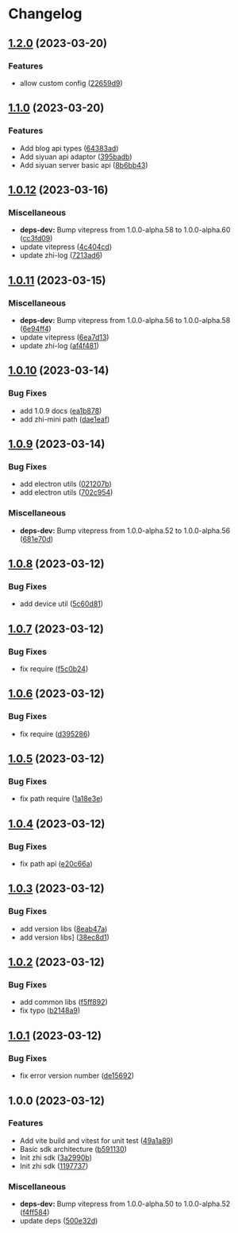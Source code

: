 # Changelog

## [1.2.0](https://github.com/terwer/zhi-sdk/compare/v1.1.0...v1.2.0) (2023-03-20)


### Features

* allow custom config ([22659d9](https://github.com/terwer/zhi-sdk/commit/22659d9347575c221390c865ee96f49a61640e92))

## [1.1.0](https://github.com/terwer/zhi-sdk/compare/v1.0.12...v1.1.0) (2023-03-20)


### Features

* Add blog api types ([64383ad](https://github.com/terwer/zhi-sdk/commit/64383adaaa8f4f5b699b007149c27c2428667d39))
* Add siyuan api adaptor ([395badb](https://github.com/terwer/zhi-sdk/commit/395badb342fa1058fdd4d7215ba5e6a2f0c6729f))
* Add siyuan server basic api ([8b6bb43](https://github.com/terwer/zhi-sdk/commit/8b6bb4345e6cbc6bde1e8c8db94ed880655ad527))

## [1.0.12](https://github.com/terwer/zhi-sdk/compare/v1.0.11...v1.0.12) (2023-03-16)

### Miscellaneous

- **deps-dev:** Bump vitepress from 1.0.0-alpha.58 to 1.0.0-alpha.60 ([cc3fd09](https://github.com/terwer/zhi-sdk/commit/cc3fd090b519fa25e388d2720c01e61702061d48))
- update vitepress ([4c404cd](https://github.com/terwer/zhi-sdk/commit/4c404cd394ecb8e64945372304e1eae0af7917db))
- update zhi-log ([7213ad6](https://github.com/terwer/zhi-sdk/commit/7213ad6a87f303657dd8c9aa327319db4f62d1d2))

## [1.0.11](https://github.com/terwer/zhi-sdk/compare/v1.0.10...v1.0.11) (2023-03-15)

### Miscellaneous

- **deps-dev:** Bump vitepress from 1.0.0-alpha.56 to 1.0.0-alpha.58 ([6e94ff4](https://github.com/terwer/zhi-sdk/commit/6e94ff495e5a74318040a42d32adc3be2d32873c))
- update vitepress ([6ea7d13](https://github.com/terwer/zhi-sdk/commit/6ea7d136bac64aed56af5d99eb3adfdbef1d2643))
- update zhi-log ([af4f481](https://github.com/terwer/zhi-sdk/commit/af4f481eab8afec6363cc34bbfbb4b5c33f20827))

## [1.0.10](https://github.com/terwer/zhi-sdk/compare/v1.0.9...v1.0.10) (2023-03-14)

### Bug Fixes

- add 1.0.9 docs ([ea1b878](https://github.com/terwer/zhi-sdk/commit/ea1b87856e31977885780d70bdddcb185bafe8b0))
- add zhi-mini path ([dae1eaf](https://github.com/terwer/zhi-sdk/commit/dae1eafe76e4d702e7237fcb7d08f145c47d1066))

## [1.0.9](https://github.com/terwer/zhi-sdk/compare/v1.0.8...v1.0.9) (2023-03-14)

### Bug Fixes

- add electron utils ([021207b](https://github.com/terwer/zhi-sdk/commit/021207be52bc5c8ed649bc3316c2b7e3f4e57f6d))
- add electron utils ([702c954](https://github.com/terwer/zhi-sdk/commit/702c954445db5132354a41870d922983bd185216))

### Miscellaneous

- **deps-dev:** Bump vitepress from 1.0.0-alpha.52 to 1.0.0-alpha.56 ([681e70d](https://github.com/terwer/zhi-sdk/commit/681e70dc85051acbe88bce0bcaa11b447ab37081))

## [1.0.8](https://github.com/terwer/zhi-sdk/compare/v1.0.7...v1.0.8) (2023-03-12)

### Bug Fixes

- add device util ([5c60d81](https://github.com/terwer/zhi-sdk/commit/5c60d8130910776e0b792bc59a3cddc8362594e2))

## [1.0.7](https://github.com/terwer/zhi-sdk/compare/v1.0.6...v1.0.7) (2023-03-12)

### Bug Fixes

- fix require ([f5c0b24](https://github.com/terwer/zhi-sdk/commit/f5c0b24420ac2d74380f387077c09f38d1f64ab4))

## [1.0.6](https://github.com/terwer/zhi-sdk/compare/v1.0.5...v1.0.6) (2023-03-12)

### Bug Fixes

- fix require ([d395286](https://github.com/terwer/zhi-sdk/commit/d39528660a2ec53e56ce27bd1b0e16850fd2c699))

## [1.0.5](https://github.com/terwer/zhi-sdk/compare/v1.0.4...v1.0.5) (2023-03-12)

### Bug Fixes

- fix path require ([1a18e3e](https://github.com/terwer/zhi-sdk/commit/1a18e3e8df592095f4de6698c6c798eac474dd74))

## [1.0.4](https://github.com/terwer/zhi-sdk/compare/v1.0.3...v1.0.4) (2023-03-12)

### Bug Fixes

- fix path api ([e20c66a](https://github.com/terwer/zhi-sdk/commit/e20c66a0fb2e4802ffc7f6e17e0687daab4b4f93))

## [1.0.3](https://github.com/terwer/zhi-sdk/compare/v1.0.2...v1.0.3) (2023-03-12)

### Bug Fixes

- add version libs ([8eab47a](https://github.com/terwer/zhi-sdk/commit/8eab47a996da12a469b99c376474b66a411b66f3))
- add version libs] ([38ec8d1](https://github.com/terwer/zhi-sdk/commit/38ec8d1cf5de184d6fca333287553c88a6e07f6f))

## [1.0.2](https://github.com/terwer/zhi-sdk/compare/v1.0.1...v1.0.2) (2023-03-12)

### Bug Fixes

- add common libs ([f5ff892](https://github.com/terwer/zhi-sdk/commit/f5ff892a0fc23af0c3bef988470d32590db4d1e8))
- fix typo ([b2148a9](https://github.com/terwer/zhi-sdk/commit/b2148a94a22cacf609a4deb1b8f500f2f06b6198))

## [1.0.1](https://github.com/terwer/zhi-sdk/compare/v1.0.0...v1.0.1) (2023-03-12)

### Bug Fixes

- fix error version number ([de15692](https://github.com/terwer/zhi-sdk/commit/de15692cc141a23a72e180dd533732cb1fb2aa64))

## 1.0.0 (2023-03-12)

### Features

- Add vite build and vitest for unit test ([49a1a89](https://github.com/terwer/zhi-sdk/commit/49a1a892bb7ca33910be1c1d715e8bfe8b862028))
- Basic sdk architecture ([b591130](https://github.com/terwer/zhi-sdk/commit/b5911309e2f0d1a720b1aea352f0ad1631559c4a))
- Init zhi sdk ([3a2990b](https://github.com/terwer/zhi-sdk/commit/3a2990b5bc74c5e9499ebab6d35a0546b0b89495))
- Init zhi sdk ([1197737](https://github.com/terwer/zhi-sdk/commit/11977370b8ca092211c7188c394356f442f57690))

### Miscellaneous

- **deps-dev:** Bump vitepress from 1.0.0-alpha.50 to 1.0.0-alpha.52 ([f4ff584](https://github.com/terwer/zhi-sdk/commit/f4ff5844cbbdf3ff2c28ec44bf5320b2ce71efbb))
- update deps ([500e32d](https://github.com/terwer/zhi-sdk/commit/500e32d5d9d3f068908115f525f54945c7211d71))
